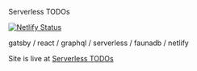 Serverless TODOs

[![Netlify Status](https://api.netlify.com/api/v1/badges/387c7652-fc83-4828-9314-9b26e94fd89c/deploy-status)](https://app.netlify.com/sites/serverless-todos/deploys)

gatsby / react / graphql / serverless / faunadb / netlify

Site is live at [Serverless TODOs](https://serverless-todos.netlify.app)
